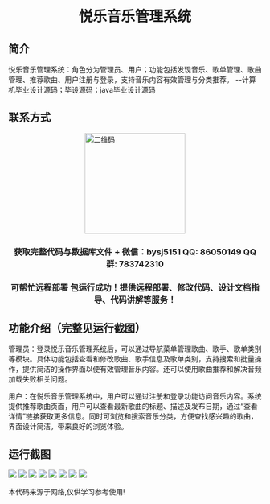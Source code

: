 <p><h1 align="center">悦乐音乐管理系统</h1></p>

## 简介
悦乐音乐管理系统：角色分为管理员、用户；功能包括发现音乐、歌单管理、歌曲管理、推荐歌曲、用户注册与登录，支持音乐内容有效管理与分类推荐。    --计算机毕业设计源码；毕设源码；java毕业设计源码


## 联系方式
<img src="https://bs-1329754181.cos.ap-shanghai.myqcloud.com/wx.jpg" alt="二维码" style="display: block; margin: 0 auto;" width="200px">
<p><h3 align="center">获取完整代码与数据库文件 + 微信：bysj5151 QQ: 86050149 QQ群: 783742310</h3></p>
<p><h3 align="center">可帮忙远程部署 包运行成功！提供远程部署、修改代码、设计文档指导、代码讲解等服务！</h3></p>

## 功能介绍（完整见运行截图）
管理员：登录悦乐音乐管理系统后，可以通过导航菜单管理歌曲、歌手、歌单类别等模块。具体功能包括查看和修改歌曲、歌手信息及歌单类别，支持搜索和批量操作，提供简洁的操作界面以便有效管理音乐内容。还可以使用歌曲推荐和解决音频加载失败相关问题。

用户：在悦乐音乐管理系统中，用户可以通过注册和登录功能访问音乐内容。系统提供推荐歌曲页面，用户可以查看最新歌曲的标题、描述及发布日期，通过“查看详情”链接获取更多信息。同时可浏览和搜索音乐分类，方便查找感兴趣的歌曲，界面设计简洁，带来良好的浏览体验。


## 运行截图
![](imgs/588112-20231102123609655-75016086.png)
![](imgs/588112-20231102123613729-110639443.png)
![](imgs/588112-20231102123617908-1736169229.png)
![](imgs/588112-20231102123621811-1517927047.png)
![](imgs/588112-20231102123625472-1610188543.png)
![](imgs/588112-20231102123629269-2054840432.png)
![](imgs/588112-20231102123633835-321544206.png)
![](imgs/588112-20231102123638172-944640999.png)

<p>本代码来源于网络,仅供学习参考使用!</p>
